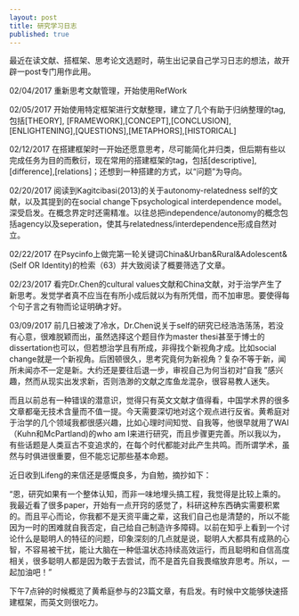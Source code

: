```yaml
---
layout: post
title: 研究学习日志
published: true
---
```


最近在读文献、搭框架、思考论文选题时，萌生出记录自己学习日志的想法，故开辟一post专门用作此用。

02/04/2017 重新思考文献管理，开始使用RefWork

02/05/2017 开始使用特定框架进行文献整理，建立了几个有助于归纳整理的tag,包括[THEORY], [FRAMEWORK],[CONCEPT],[CONCLUSION],[ENLIGHTENING],[QUESTIONS],[METAPHORS],[HISTORICAL]

02/12/2017 在搭建框架时一开始还愿意思考，尽可能简化并归类，但后期有些以完成任务为目的而敷衍，现在常用的搭建框架的tag，包括[descriptive],[difference],[relations]；还想到一种搭建的方式，以“问题”为导向。

02/20/2017 阅读到Kagitcibasi(2013)的关于autonomy-relatedness self的文献，以及其提到的在social change下psychological interdependence model。深受启发。在概念界定时还需精准。以往总把independence/autonomy的概念包括agency以及seperation，使其与relatedness/interdependence形成自然对立。

02/22/2017 在Psycinfo上做完第一轮关键词China&Urban&Rural&Adolescent&(Self OR Identity)的检索（63）并大致阅读了概要筛选了文章。

02/23/2017 看完Dr.Chen的cultural values文献和China文献，对于治学产生了新思考。发觉学者真不应当在有所小成后就以为有所凭借，而不加审思。要使得每个句子言之有物而论证明确才好。

03/09/2017 前几日被泼了冷水，Dr.Chen说关于self的研究已经浩浩荡荡，若没有心意，很难脱颖而出，虽然选择这个题目作为master thesi甚至于博士的dissertation也可以，但若想治学且有所成，非得找个新视角才成。比如social change就是一个新视角。后困顿很久，思考究竟何为新视角？复杂不等于新，闻所未闻亦不一定是新。大约还是要往后退一步，审视自己为何当初对“自我 ”感兴趣，然而从现实出发求新，否则浩渺的文献之库鱼龙混杂，很容易教人迷失。

而且以前总有一种错误的潜意识，觉得只有英文文献才值得看，中国学术界的很多文章都毫无技术含量而不值一提。今天需要深切地对这个观点进行反省。黄希庭对于治学的几个领域我都很感兴趣，比如心理时间知觉、自我等，他很早就用了WAI（Kuhn和McPartland)的who am I来进行研究，而且步骤更完善。所以我以为，有些话题是人类亘古不变追求的，在每个时代都能对此产生共鸣。而所谓学术，虽然与时俱进很重要，但不能忘记那些基本命题。

近日收到Lifeng的来信还是感慨良多，为自勉，摘抄如下： 

“恩，研究如果有一个整体认知，而非一味地埋头搞工程，我觉得是比较上乘的。我最近看了很多paper，开始有一点开窍的感觉了，科研这种东西确实需要积累的。而且平心而论，你我都不是天资平庸之辈，这我们自己也是清楚的，所以不能因为一时的困难就自我否定，自己给自己制造许多障碍。以前在知乎上看到一个讨论什么是聪明人的特征的问题，印象深刻的几点就是说，聪明人大都具有成熟的心智，不容易被干扰，能让大脑在一种低温状态持续高效运行，而且聪明和自信高度相关，很多聪明人都是因为敢于去尝试，而不是首先自我畏缩放弃思考。所以，一起加油吧！”

下午7点钟的时候概览了黄希庭参与的23篇文章，有启发。有时候中文能够快速搭建框架，而英文则很吃力。